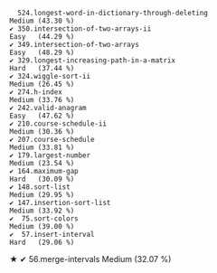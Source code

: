       524.longest-word-in-dictionary-through-deleting                  Medium (43.30 %)
    ✔ 350.intersection-of-two-arrays-ii                                Easy   (44.29 %)
    ✔ 349.intersection-of-two-arrays                                   Easy   (48.29 %)
    ✔ 329.longest-increasing-path-in-a-matrix                          Hard   (37.44 %)
    ✔ 324.wiggle-sort-ii                                               Medium (26.45 %)
    ✔ 274.h-index                                                      Medium (33.76 %)
    ✔ 242.valid-anagram                                                Easy   (47.62 %)
    ✔ 210.course-schedule-ii                                           Medium (30.36 %)
    ✔ 207.course-schedule                                              Medium (33.81 %)
    ✔ 179.largest-number                                               Medium (23.54 %)
    ✔ 164.maximum-gap                                                  Hard   (30.09 %)
    ✔ 148.sort-list                                                    Medium (29.95 %)
    ✔ 147.insertion-sort-list                                          Medium (33.92 %)
    ✔  75.sort-colors                                                  Medium (39.00 %)
    ✔  57.insert-interval                                              Hard   (29.06 %)
★   ✔  56.merge-intervals                                              Medium (32.07 %)
